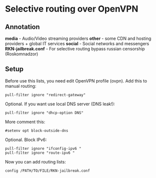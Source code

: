 # Selective routing over OpenVPN

## Annotation

**media** - Audio/Video streaming providers
**other** - some CDN and hosting providers + global IT services
**social** - Social networks and messengers
**RKN-jailbreak.conf** - For selective routing bypass russian censorship (Roskomnadzor)

## Setup

Before use this lists, you need edit OpenVPN profile (ovpn).
Add this to manual routing:
```
pull-filter ignore "redirect-gateway"
```
Optional. If you want use local DNS server (DNS leak!):
```
pull-filter ignore "dhcp-option DNS"
```
More comment this:
```
#setenv opt block-outside-dns
```
Optional. Block IPv6:
```
pull-filter ignore "ifconfig-ipv6 "
pull-filter ignore "route-ipv6 "
```
Now you can add routing lists:
```
config /PATH/TO/FILE/RKN-jailbreak.conf
```
